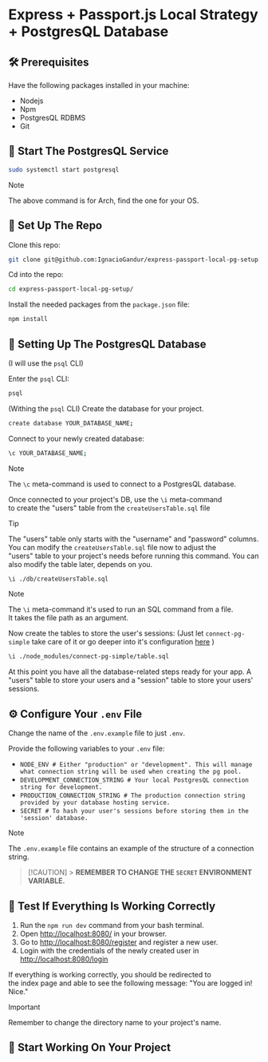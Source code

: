 # Express + Passport.js Local Strategy + PostgresQL Database

## 🛠️ Prerequisites

Have the following packages installed in your machine:

- Nodejs
- Npm
- PostgresQL RDBMS
- Git

## 🐘 Start The PostgresQL Service

```bash
sudo systemctl start postgresql
```

> [!NOTE]
> The above command is for Arch, find the one for your OS.

## 📁 Set Up The Repo

Clone this repo:

```bash
git clone git@github.com:IgnacioGandur/express-passport-local-pg-setup.git
```

Cd into the repo:

```bash
cd express-passport-local-pg-setup/
```

Install the needed packages from the `package.json` file:

```bash
npm install
```

## 💾 Setting Up The PostgresQL Database

(I will use the `psql` CLI)

Enter the `psql` CLI:

```bash
psql
```

(Withing the `psql` CLI) Create the database for your project.

```bash
create database YOUR_DATABASE_NAME;
```

Connect to your newly created database:

```bash
\c YOUR_DATABASE_NAME;

```

> [!NOTE]
> The `\c` meta-command is used to connect to a PostgresQL database.

Once connected to your project's DB, use the `\i` meta-command  
to create the "users" table from the `createUsersTable.sql` file

> [!TIP]
> The "users" table only starts with the "username" and "password" columns.
> You can modify the `createUsersTable.sql` file now to adjust the  
> "users" table to your project's needs before running this command.
> You can also modify the table later, depends on you.

```bash
\i ./db/createUsersTable.sql
```

> [!NOTE]
> The `\i` meta-command it's used to run an SQL command from a file.  
> It takes the file path as an argument.

Now create the tables to store the user's sessions:
(Just let `connect-pg-simple` take care of it or go deeper into it's configuration [here](https://www.npmjs.com/package/connect-pg-simple) )

```bash
\i ./node_modules/connect-pg-simple/table.sql
```

At this point you have all the database-related steps ready for your app.
A "users" table to store your users and a "session" table to store your users' sessions.

## ⚙️ Configure Your `.env` File

Change the name of the `.env.example` file to just `.env`.

Provide the following variables to your `.env` file:

- `NODE_ENV # Either "production" or "development". This will manage what connection string will be used when creating the pg pool.`
- `DEVELOPMENT_CONNECTION_STRING # Your local PostgresQL connection string for development.`
- `PRODUCTION_CONNECTION_STRING # The production connection string provided by your database hosting service.`
- `SECRET # To hash your user's sessions before storing them in the 'session' database.`

> [!NOTE]
> The `.env.example` file contains an example of the structure of a connection string.

> [!CAUTION] > **REMEMBER TO CHANGE THE `SECRET` ENVIRONMENT VARIABLE.**

## 🧪 Test If Everything Is Working Correctly

1. Run the `npm run dev` command from your bash terminal.
2. Open [http://localhost:8080/](http://localhost:8080/) in your browser.
3. Go to [http://localhost:8080/register](http://localhost:8080/register) and register a new user.
4. Login with the credentials of the newly created user in
   [http://localhost:8080/login](http://localhost:8080/login)

If everything is working correctly, you should be redirected to  
the index page and able to see the following message:
"You are logged in! Nice."

> [!IMPORTANT]
> Remember to change the directory name to your project's name.

## 💫 Start Working On Your Project
